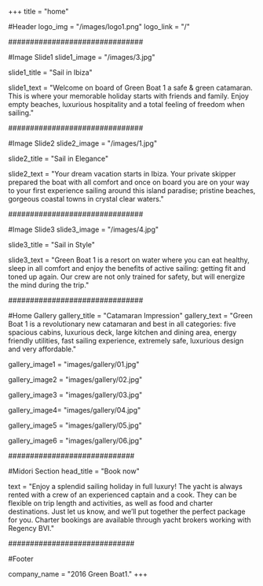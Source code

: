+++
title = "home"

#Header
logo_img = "/images/logo1.png"
logo_link = "/"

###############################

#Image Slide1
slide1_image = "/images/3.jpg"

slide1_title = "Sail in Ibiza"

slide1_text = "Welcome on board of Green Boat 1 a safe & green catamaran. This is where your memorable holiday starts with friends and family. Enjoy empty beaches, luxurious hospitality and a total feeling of freedom when sailing."

###############################

#Image Slide2
slide2_image = "/images/1.jpg"

slide2_title = "Sail in Elegance"

slide2_text = "Your dream vacation starts in Ibiza. Your private skipper prepared the boat with all comfort and once on board you are on your way to your first experience sailing around this island paradise; pristine beaches, gorgeous coastal towns in crystal clear waters."

###############################

#Image Slide3
slide3_image = "/images/4.jpg"

slide3_title = "Sail in Style"

slide3_text = "Green Boat 1 is a resort on water where you can eat healthy, sleep in all comfort and enjoy the benefits of active sailing: getting fit and toned up again. Our crew are not only trained for safety, but will energize the mind during the trip."

###############################

#Home Gallery
gallery_title = "Catamaran Impression"
gallery_text = "Green Boat 1 is a revolutionary new catamaran and best in all categories: five spacious cabins, luxurious deck, large kitchen and dining area, energy friendly utilities, fast sailing experience, extremely safe, luxurious design and very affordable."


gallery_image1 = "images/gallery/01.jpg"


gallery_image2 = "images/gallery/02.jpg"



gallery_image3 = "images/gallery/03.jpg"



gallery_image4= "images/gallery/04.jpg"



gallery_image5 = "images/gallery/05.jpg"


gallery_image6 = "images/gallery/06.jpg"


#############################

#Midori Section
head_title = "Book now"

text = "Enjoy a splendid sailing holiday in full luxury! The yacht is always rented with a crew of an experienced captain and a cook. They can be flexible on trip length and activities, as well as food and charter destinations. Just let us know, and we’ll put together the perfect package for you. Charter bookings are available through yacht brokers working with Regency BVI."


#############################

#Footer

company_name = "2016 Green Boat1."
+++
